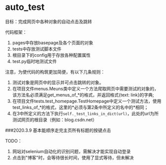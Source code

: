 # auto_test

目标：完成网页中各种对象的自动点击及跳转

代码框架：
1. pages中存放basepage及各个页面的对象
2. tests中存放测试脚本文件
3. 根目录下的config用于存放各种配置属性
4. test.py临时地测试文件


注意，为使代码的构筑更加简便，有以下几条规则：
 
1. 测试对象是网页中的显示并可点击跳转的对象。
2. 在项目文件menus.Meuns类中定义一个方法爬取网页中需要测试的对象的，该方法名必须满足get\_menus\_of\_\*的格式，并返回格式{text: link}的字典;
3. 在项目文件tests.test_homepage.TestHomepage中定义一个测试方法，使用test\_links\_of\_\*的格式，这里的*必须与第2条中所定义的名中的\*相同；
4. 在3中所定义的方法下执行`self._test_links_in_dict(url)`，此处的url为所测试网页的根目录（例如：blog.csdn.net）

###2020.3.9
基本能顺序走完主页所有标题的按键点击

TODO：

1. 网站对selenium自动化的识别问题，需解决才能实现自动登录
2. 点击到"博客"时，会等待很长时间，使用了显式等待，但未解决 


